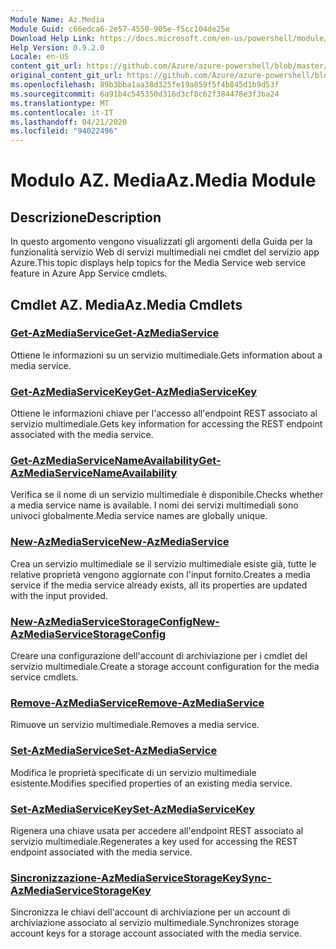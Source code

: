 ```yaml
---
Module Name: Az.Media
Module Guid: c66edca6-2e57-4550-905e-f5cc104de25e
Download Help Link: https://docs.microsoft.com/en-us/powershell/module/az.media
Help Version: 0.9.2.0
Locale: en-US
content_git_url: https://github.com/Azure/azure-powershell/blob/master/src/Media/Media/help/Az.Media.md
original_content_git_url: https://github.com/Azure/azure-powershell/blob/master/src/Media/Media/help/Az.Media.md
ms.openlocfilehash: 89b3bba1aa38d325fe19a859f5f4b845d1b9d53f
ms.sourcegitcommit: 6a91b4c545350d316d3cf8c62f384478e3f3ba24
ms.translationtype: MT
ms.contentlocale: it-IT
ms.lasthandoff: 04/21/2020
ms.locfileid: "94022496"
---
```

# <span data-ttu-id="3ad82-101">Modulo AZ. Media</span><span class="sxs-lookup"><span data-stu-id="3ad82-101">Az.Media Module</span></span>
## <span data-ttu-id="3ad82-102">Descrizione</span><span class="sxs-lookup"><span data-stu-id="3ad82-102">Description</span></span>
<span data-ttu-id="3ad82-103">In questo argomento vengono visualizzati gli argomenti della Guida per la funzionalità servizio Web di servizi multimediali nei cmdlet del servizio app Azure.</span><span class="sxs-lookup"><span data-stu-id="3ad82-103">This topic displays help topics for the Media Service web service feature in Azure App Service cmdlets.</span></span>

## <span data-ttu-id="3ad82-104">Cmdlet AZ. Media</span><span class="sxs-lookup"><span data-stu-id="3ad82-104">Az.Media Cmdlets</span></span>
### [<span data-ttu-id="3ad82-105">Get-AzMediaService</span><span class="sxs-lookup"><span data-stu-id="3ad82-105">Get-AzMediaService</span></span>](Get-AzMediaService.md)
<span data-ttu-id="3ad82-106">Ottiene le informazioni su un servizio multimediale.</span><span class="sxs-lookup"><span data-stu-id="3ad82-106">Gets information about a media service.</span></span>

### [<span data-ttu-id="3ad82-107">Get-AzMediaServiceKey</span><span class="sxs-lookup"><span data-stu-id="3ad82-107">Get-AzMediaServiceKey</span></span>](Get-AzMediaServiceKey.md)
<span data-ttu-id="3ad82-108">Ottiene le informazioni chiave per l'accesso all'endpoint REST associato al servizio multimediale.</span><span class="sxs-lookup"><span data-stu-id="3ad82-108">Gets key information for accessing the REST endpoint associated with the media service.</span></span>

### [<span data-ttu-id="3ad82-109">Get-AzMediaServiceNameAvailability</span><span class="sxs-lookup"><span data-stu-id="3ad82-109">Get-AzMediaServiceNameAvailability</span></span>](Get-AzMediaServiceNameAvailability.md)
<span data-ttu-id="3ad82-110">Verifica se il nome di un servizio multimediale è disponibile.</span><span class="sxs-lookup"><span data-stu-id="3ad82-110">Checks whether a media service name is available.</span></span>
<span data-ttu-id="3ad82-111">I nomi dei servizi multimediali sono univoci globalmente.</span><span class="sxs-lookup"><span data-stu-id="3ad82-111">Media service names are globally unique.</span></span>

### [<span data-ttu-id="3ad82-112">New-AzMediaService</span><span class="sxs-lookup"><span data-stu-id="3ad82-112">New-AzMediaService</span></span>](New-AzMediaService.md)
<span data-ttu-id="3ad82-113">Crea un servizio multimediale se il servizio multimediale esiste già, tutte le relative proprietà vengono aggiornate con l'input fornito.</span><span class="sxs-lookup"><span data-stu-id="3ad82-113">Creates a media service if the media service already exists, all its properties are updated with the input provided.</span></span>

### [<span data-ttu-id="3ad82-114">New-AzMediaServiceStorageConfig</span><span class="sxs-lookup"><span data-stu-id="3ad82-114">New-AzMediaServiceStorageConfig</span></span>](New-AzMediaServiceStorageConfig.md)
<span data-ttu-id="3ad82-115">Creare una configurazione dell'account di archiviazione per i cmdlet del servizio multimediale.</span><span class="sxs-lookup"><span data-stu-id="3ad82-115">Create a storage account configuration for the media service cmdlets.</span></span>

### [<span data-ttu-id="3ad82-116">Remove-AzMediaService</span><span class="sxs-lookup"><span data-stu-id="3ad82-116">Remove-AzMediaService</span></span>](Remove-AzMediaService.md)
<span data-ttu-id="3ad82-117">Rimuove un servizio multimediale.</span><span class="sxs-lookup"><span data-stu-id="3ad82-117">Removes a media service.</span></span>

### [<span data-ttu-id="3ad82-118">Set-AzMediaService</span><span class="sxs-lookup"><span data-stu-id="3ad82-118">Set-AzMediaService</span></span>](Set-AzMediaService.md)
<span data-ttu-id="3ad82-119">Modifica le proprietà specificate di un servizio multimediale esistente.</span><span class="sxs-lookup"><span data-stu-id="3ad82-119">Modifies specified properties of an existing media service.</span></span>

### [<span data-ttu-id="3ad82-120">Set-AzMediaServiceKey</span><span class="sxs-lookup"><span data-stu-id="3ad82-120">Set-AzMediaServiceKey</span></span>](Set-AzMediaServiceKey.md)
<span data-ttu-id="3ad82-121">Rigenera una chiave usata per accedere all'endpoint REST associato al servizio multimediale.</span><span class="sxs-lookup"><span data-stu-id="3ad82-121">Regenerates a key used for accessing the REST endpoint associated with the media service.</span></span>

### [<span data-ttu-id="3ad82-122">Sincronizzazione-AzMediaServiceStorageKey</span><span class="sxs-lookup"><span data-stu-id="3ad82-122">Sync-AzMediaServiceStorageKey</span></span>](Sync-AzMediaServiceStorageKey.md)
<span data-ttu-id="3ad82-123">Sincronizza le chiavi dell'account di archiviazione per un account di archiviazione associato al servizio multimediale.</span><span class="sxs-lookup"><span data-stu-id="3ad82-123">Synchronizes storage account keys for a storage account associated with the media service.</span></span>

